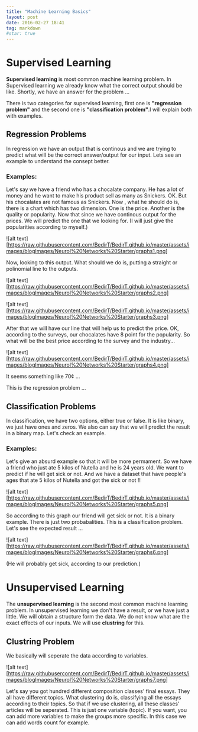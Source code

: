 ```yaml
---
title: "Machine Learning Basics"
layout: post
date: 2016-02-27 18:41
tag: markdown
#star: true
---
```



# Supervised Learning

**Supervised learning** is most common machine learning problem. In Supervised learning we already know what the correct output should be like. Shortly, we have an answer for the problem ...

There is two categories for supervised learning, first one is **"regression problem"** and the second one is **"classification problem"**.I will explain both with examples.

## Regression Problems

In regression we have an output that is continous and we are trying to predict what will be the correct answer/output for our input. Lets see an example to understand the consept better.

### Examples:

Let's say we have a friend who has a chocalate company. He has a lot of money and he want to make his product sell as many as Snickers. OK. But his chocalates are not famous as Snickers. Now , what he should do is, there is a chart which has two dimension. One is the price. Another is the quality or popularity. Now that since we have continous output for the prices. We will predict the one that we looking for. (I will just give the popularities according to myself.)

![alt text][https://raw.githubusercontent.com/BedirT/BedirT.github.io/master/assets/images/blogImages/Neurol%20Networks%20Starter/graphs1.png]

Now, looking to this output. What should we do is, putting a straight or polinomial line to the outputs.

![alt text][https://raw.githubusercontent.com/BedirT/BedirT.github.io/master/assets/images/blogImages/Neurol%20Networks%20Starter/graphs2.png]

![alt text][https://raw.githubusercontent.com/BedirT/BedirT.github.io/master/assets/images/blogImages/Neurol%20Networks%20Starter/graphs3.png]

After that we will have our line that will help us to predict the price. OK, according to the surveys, our chocalates have 8 point for the popularity. So what will be the best price according to the survey and the industry... 

![alt text][https://raw.githubusercontent.com/BedirT/BedirT.github.io/master/assets/images/blogImages/Neurol%20Networks%20Starter/graphs4.png]

It seems something like 70¢ ...

This is the regression problem ...


## Classification Problems

In classification, we have two options, either true or false. It is like binary, we just have ones and zeros. We also can say that we will predict the result in a binary map. Let's check an example.

### Examples:

Let's give an absurd example so that it will be more permament. So we have a friend who just ate 5 kilos of Nutella and he is 24 years old. We want to predict if he will get sick or not. And we have a dataset that have people's ages that ate 5 kilos of Nutella and got the sick or not !!

![alt text][https://raw.githubusercontent.com/BedirT/BedirT.github.io/master/assets/images/blogImages/Neurol%20Networks%20Starter/graphs5.png]

So according to this graph our friend will get sick or not. It is a binary example. There is just two probabalities. This is a classification problem. Let's see the expected result ...

![alt text][https://raw.githubusercontent.com/BedirT/BedirT.github.io/master/assets/images/blogImages/Neurol%20Networks%20Starter/graphs6.png]

(He will probably get sick, according to our prediction.) 

# Unsupervised Learning

The **unsupervised learning** is the second most common machine learning problem. In unsupervised learning we don't have a result, or we have just a little. We will obtain a structure form the data. We do not know what are the exact effects of our inputs. We will use **clustring** for this.

## Clustring Problem

We basically will seperate the data according to variables.

![alt text][https://raw.githubusercontent.com/BedirT/BedirT.github.io/master/assets/images/blogImages/Neurol%20Networks%20Starter/graphs7.png]
    
Let's say you got hundred different composition classes' final essays. They all have different topics. What clustering do is, classifying all the essays according to their topics. So that if we use clustering, all these classes' articles will be seperated. This is just one variable (topic). If you want, you can add more variables to make the groups more specific. In this case we can add words count for example.

    



























